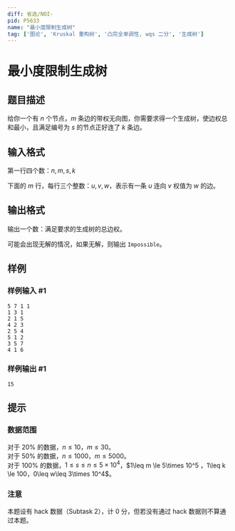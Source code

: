 ```yaml
---
diff: 省选/NOI-
pid: P5633
name: "最小度限制生成树"
tag: ['图论', 'Kruskal 重构树', '凸完全单调性, wqs 二分', '生成树']
---
```

# 最小度限制生成树
## 题目描述

给你一个有 $n$ 个节点，$m$ 条边的带权无向图，你需要求得一个生成树，使边权总和最小，且满足编号为 $s$ 的节点正好连了 $k$ 条边。
## 输入格式

第一行四个数：$n,m,s,k$

下面的 $m$ 行，每行三个整数：$u,v,w$，表示有一条 $u$ 连向 $v$ 权值为 $w$ 的边。
## 输出格式

输出一个数：满足要求的生成树的总边权。

可能会出现无解的情况，如果无解，则输出 `Impossible`。
## 样例

### 样例输入 #1
```
5 7 1 1
1 3 1
2 1 5
4 2 3
2 5 4
5 1 2
3 5 7
4 1 6
```
### 样例输出 #1
```
15
```
## 提示

### 数据范围

对于 $20\%$ 的数据，$n \le 10$，$m \le 30$。  
对于 $50\%$ 的数据，$n \le 1000$，$m \le 5000$。  
对于 $100\%$ 的数据，$1\leq s \leq n \le 5\times 10^4$，$1\leq m \le 5\times 10^5 $，$1\leq k \le 100$，$0\leq w\leq 3\times 10^4$。

### 注意

本题设有 hack 数据（Subtask $2$），计 $0$ 分，但若没有通过 hack 数据则不算通过本题。
